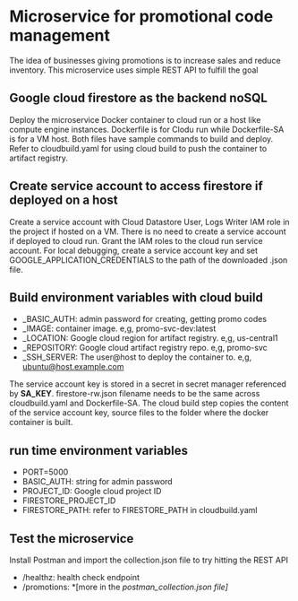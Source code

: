 # Microservice for promotional code management
The idea of businesses giving promotions is to increase sales and reduce inventory.
This microservice uses simple REST API to fulfill the goal

## Google cloud firestore as the backend noSQL
Deploy the microservice Docker container to cloud run or a host like compute engine instances.
Dockerfile is for Clodu run while Dockerfile-SA is for a VM host. Both files have sample commands to 
build and deploy. Refer to cloudbuild.yaml for using cloud build to push the container to artifact registry.

## Create service account to access firestore if deployed on a host
Create a service account with Cloud Datastore User, Logs Writer IAM role in the project if hosted on a VM.
There is no need to create a service account if deployed to cloud run. Grant the IAM roles to the cloud run service account.
For local debugging, create a service account key and set GOOGLE_APPLICATION_CREDENTIALS to the
path of the downloaded .json file.

## Build environment variables with cloud build
 - _BASIC_AUTH: admin password for creating, getting promo codes
 - _IMAGE: container image. e,g, promo-svc-dev:latest
 - _LOCATION: Google cloud region for artifact registry. e,g, us-central1
 - _REPOSITORY: Google cloud artifact registry repo. e,g, promo-svc
 - _SSH_SERVER: The user@host to deploy the container to. e,g, ubuntu@host.example.com

The service account key is stored in a secret in secret manager referenced by **SA_KEY**.
firestore-rw.json filename needs to be the same across cloudbuild.yaml and Dockerfile-SA.
The cloud build step copies the content of the service account key, source files to the folder where the docker container is built.

## run time environment variables
 - PORT=5000
 - BASIC_AUTH: string for admin password
 - PROJECT_ID: Google cloud project ID 
 - FIRESTORE_PROJECT_ID
 - FIRESTORE_PATH: refer to FIRESTORE_PATH in cloudbuild.yaml

## Test the microservice
Install Postman and import the collection.json file to try hitting the REST API
 - /healthz: health check endpoint
 - /promotions: *[more in the *postman_collection.json file]*